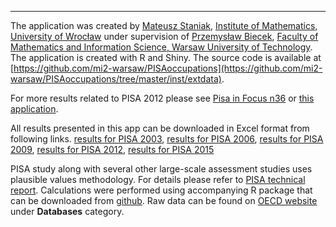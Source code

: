 ***

The application was created by [Mateusz Staniak](https://github.com/mstaniak), [Institute of Mathematics, University of Wrocław](http://www.math.uni.wroc.pl/) under supervision of [Przemysław Biecek](https://github.com/pbiecek), [Faculty of Mathematics and Information Science, Warsaw University of Technology](http://mini.pw.edu.pl). The application is created with R and Shiny. The source code is available at [https://github.com/mi2-warsaw/PISAoccupations](https://github.com/mi2-warsaw/PISAoccupations/tree/master/inst/extdata).

For more results related to PISA 2012 please see <a href="http://www.oecd.org/pisa/pisaproducts/pisainfocus/PISA-in-Focus-n36-(eng)-FINAL.pdf">Pisa in Focus n36</a> or [this application](http://mi2.mini.pw.edu.pl:8080/SmarterPoland/PISAoccupations2012/).

All results presented in this app can be downloaded in Excel format from following links.
 [results for PISA 2003](https://github.com/mi2-warsaw/PISAoccupations/raw/master/inst/extdata/pisa2003.xlsx), [results for PISA 2006](https://github.com/mi2-warsaw/PISAoccupations/raw/master/inst/extdata/pisa2006.xlsx), [results for PISA 2009](https://github.com/mi2-warsaw/PISAoccupations/raw/master/inst/extdata/pisa2009.xlsx), [results for PISA 2012](https://github.com/mi2-warsaw/PISAoccupations/raw/master/inst/extdata/pisa2012.xlsx), [results for PISA 2015](https://github.com/mi2-warsaw/PISAoccupations/raw/master/inst/extdata/pisa2015.xlsx)

PISA study along with several other large-scale assessment studies uses plausible values methodology.  For details please refer to [PISA technical report](http://www.oecd.org/pisa/pisaproducts/pisa2012technicalreport.htm).
Calculations were performed using accompanying R package that can be downloaded from [github](https://github.com/mi2-warsaw/PISAoccupations).
Raw data can be found on [OECD website](http://www.oecd.org/pisa/pisaproducts/) under **Databases** category.

